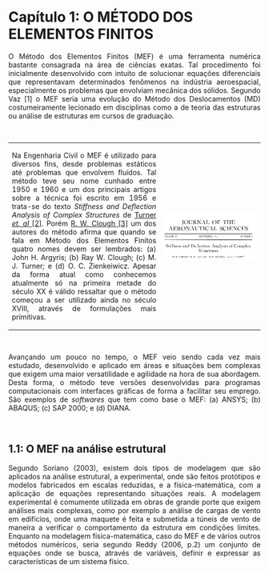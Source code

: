 <h1> Capítulo 1: O MÉTODO DOS ELEMENTOS FINITOS</h1>

<p align="justify">O Método dos Elementos Finitos (MEF) é uma ferramenta numérica bastante consagrada na área de ciências exatas. Tal procedimento foi inicialmente desenvolvido com intuito de solucionar equações diferenciais que representavam determinados fenômenos na indústria aeroespacial, especialmente os problemas que envolviam mecânica dos sólidos. Segundo Vaz [1] o MEF seria uma evolução do Método dos Deslocamentos (MD) costumeiramente lecionado em disciplinas como a de teoria das estruturas ou análise de estruturas em cursos de graduação. </p>
<br>  
<table>
<tr>
<td style="width:60%;"><p align="justify">Na Engenharia Civil o MEF é utilizado para diversos fins, desde problemas estáticos até problemas que envolvem fluídos. Tal método teve seu nome cunhado entre 1950 e 1960 e um dos principais artigos sobre a técnica foi escrito em 1956 e trata-se do texto <i>Stiffness and Deflection Analysis of Complex Structures</i> de <a  href="https://arc.aiaa.org/doi/abs/10.2514/8.3664?journalcode=jans&">Turner <i>et. al</i> [2]</a>. Porém <a href="https://onlinelibrary.wiley.com/doi/abs/10.1002/nme.962"> R. W. Clough [3]</a> um dos autores do método afirma que quando se fala em Método dos Elementos Finitos quatro nomes devem ser lembrados: (a) John H. Argyris; (b) Ray W. Clough; (c) M. J. Turner; e (d) O. C. Zienkeiwicz. Apesar da forma atual como conhecemos atualmente só na primeira metade do século XX é válido ressaltar que o método começou a ser utilizado ainda no século XVIII, através de formulações mais primitivas.</p></td>
<td style="width:40%;"><img src="0001.png"/></td>  
</tr>
</table>  
<br>
<p align="justify">Avançando um pouco no tempo, o MEF veio sendo cada vez mais estudado, desenvolvido e aplicado em áreas e situações bem complexas que exigem uma maior versatilidade e agilidade na hora de sua abordagem. Desta forma, o método teve versões desenvolvidas para programas computacionais com interfaces gráficas de forma a facilitar seu emprego. São exemplos de <i>softwares</i> que tem como base o MEF: (a) ANSYS; (b) ABAQUS; (c) SAP 2000; e (d) DIANA. <br></p>
<br>
<h2> 1.1: O MEF na análise estrutural </h2>
<p align="justify">Segundo Soriano (2003), existem dois tipos de modelagem que são aplicados na análise estrutural, a experimental, onde são feitos protótipos e modelos fabricados em escalas reduzidas, e a física-matemática, com a aplicação de equações representando situações reais.
A modelagem experimental é comumente utilizada em obras de grande porte que exigem análises mais complexas, como por exemplo a análise de cargas de vento em edifícios, onde uma maquete é feita e submetida a túneis de vento de maneira a verificar o comportamento da estrutura em condições limites.
Enquanto na modelagem física-matemática, caso do MEF e de vários outros métodos numéricos, seria segundo Reddy (2006, p.2) um conjunto de equações onde se busca, através de variáveis, definir e expressar as características de um sistema físico.<br>
<br>
</p>
